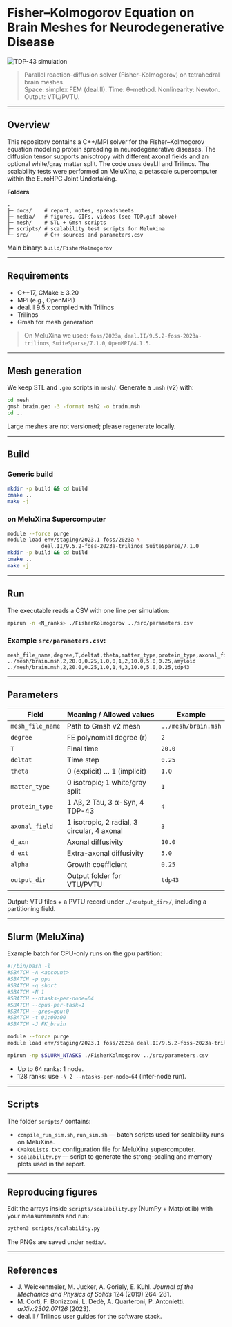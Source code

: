 # Fisher–Kolmogorov Equation on Brain Meshes for Neurodegenerative Disease

![TDP-43 simulation](media/TDP.gif)

> Parallel reaction–diffusion solver (Fisher–Kolmogorov) on tetrahedral brain meshes.  
> Space: simplex FEM (deal.II). Time: θ–method. Nonlinearity: Newton. Output: VTU/PVTU.

---

## Overview

This repository contains a C++/MPI solver for the Fisher–Kolmogorov equation modeling protein spreading in neurodegenerative diseases. The diffusion tensor supports anisotropy with different axonal fields and an optional white/gray matter split. The code uses deal.II and Trilinos. The scalability tests were performed on MeluXina, a petascale supercomputer within the EuroHPC Joint Undertaking.

**Folders**
```
.
├─ docs/    # report, notes, spreadsheets
├─ media/   # figures, GIFs, videos (see TDP.gif above)
├─ mesh/    # STL + Gmsh scripts
├─ scripts/ # scalability test scripts for MeluXina
└─ src/     # C++ sources and parameters.csv
```

Main binary: `build/FisherKolmogorov`

---

## Requirements

- C++17, CMake ≥ 3.20
- MPI (e.g., OpenMPI)
- deal.II 9.5.x compiled with Trilinos
- Trilinos
- Gmsh for mesh generation

> On MeluXina we used: `foss/2023a`, `deal.II/9.5.2-foss-2023a-trilinos`, `SuiteSparse/7.1.0`, `OpenMPI/4.1.5`.

---

## Mesh generation

We keep STL and `.geo` scripts in `mesh/`. Generate a `.msh` (v2) with:
```bash
cd mesh
gmsh brain.geo -3 -format msh2 -o brain.msh
cd ..
```
Large meshes are not versioned; please regenerate locally.

---

## Build

### Generic build
```bash
mkdir -p build && cd build
cmake ..
make -j
```

### on MeluXina Supercomputer
```bash
module --force purge
module load env/staging/2023.1 foss/2023a \
           deal.II/9.5.2-foss-2023a-trilinos SuiteSparse/7.1.0
mkdir -p build && cd build
cmake ..
make -j
```

---

## Run

The executable reads a CSV with one line per simulation:
```bash
mpirun -n <N_ranks> ./FisherKolmogorov ../src/parameters.csv
```

### Example `src/parameters.csv`:
```csv
mesh_file_name,degree,T,deltat,theta,matter_type,protein_type,axonal_field,d_axn,d_ext,alpha,output_dir
../mesh/brain.msh,2,20.0,0.25,1.0,0,1,2,10.0,5.0,0.25,amyloid
../mesh/brain.msh,2,20.0,0.25,1.0,1,4,3,10.0,5.0,0.25,tdp43
```

---

## Parameters

| Field           | Meaning / Allowed values                  | Example               |
|------------------|-------------------------------------------|-----------------------|
| `mesh_file_name` | Path to Gmsh v2 mesh                     | `../mesh/brain.msh`   |
| `degree`         | FE polynomial degree \(r\)               | `2`                   |
| `T`              | Final time                               | `20.0`                |
| `deltat`         | Time step                                | `0.25`                |
| `theta`          | 0 (explicit) … 1 (implicit)             | `1.0`                 |
| `matter_type`    | 0 isotropic; 1 white/gray split          | `1`                   |
| `protein_type`   | 1 Aβ, 2 Tau, 3 α-Syn, 4 TDP-43           | `4`                   |
| `axonal_field`   | 1 isotropic, 2 radial, 3 circular, 4 axonal | `3`                 |
| `d_axn`          | Axonal diffusivity                      | `10.0`                |
| `d_ext`          | Extra-axonal diffusivity                | `5.0`                 |
| `alpha`          | Growth coefficient                      | `0.25`                |
| `output_dir`     | Output folder for VTU/PVTU              | `tdp43`               |

Output: VTU files + a PVTU record under `./<output_dir>/`, including a partitioning field.

---

## Slurm (MeluXina)

Example batch for CPU-only runs on the gpu partition:
```bash
#!/bin/bash -l
#SBATCH -A <account>
#SBATCH -p gpu
#SBATCH -q short
#SBATCH -N 1
#SBATCH --ntasks-per-node=64
#SBATCH --cpus-per-task=1
#SBATCH --gres=gpu:0
#SBATCH -t 01:00:00
#SBATCH -J FK_brain

module --force purge
module load env/staging/2023.1 foss/2023a deal.II/9.5.2-foss-2023a-trilinos

mpirun -np $SLURM_NTASKS ./FisherKolmogorov ../src/parameters.csv
```

- Up to 64 ranks: 1 node.
- 128 ranks: use `-N 2 --ntasks-per-node=64` (inter-node run).

---

## Scripts

The folder `scripts/` contains:
- `compile_run_sim.sh`, `run_sim.sh` — batch scripts used for scalability runs on MeluXina.
- `CMakeLists.txt` configuration file for MeluXina supercomputer.
- `scalability.py` — script to generate the strong-scaling and memory plots used in the report.

---

## Reproducing figures

Edit the arrays inside `scripts/scalability.py` (NumPy + Matplotlib) with your measurements and run:
```bash
python3 scripts/scalability.py
```
The PNGs are saved under `media/`.

---

## References

- J. Weickenmeier, M. Jucker, A. Goriely, E. Kuhl. *Journal of the Mechanics and Physics of Solids* 124 (2019) 264–281.
- M. Corti, F. Bonizzoni, L. Dedè, A. Quarteroni, P. Antonietti. *arXiv:2302.07126* (2023).
- deal.II / Trilinos user guides for the software stack.